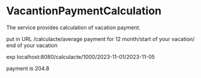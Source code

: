 # VacantionPaymentCalculation
The service provides calculation of vacation payment.

put in URL
/calculacte/average payment for 12 month/start of your vacation/ end of your vacation

exp
localhost:8080/calculacte/1000/2023-11-01/2023-11-05


payment is 204.8